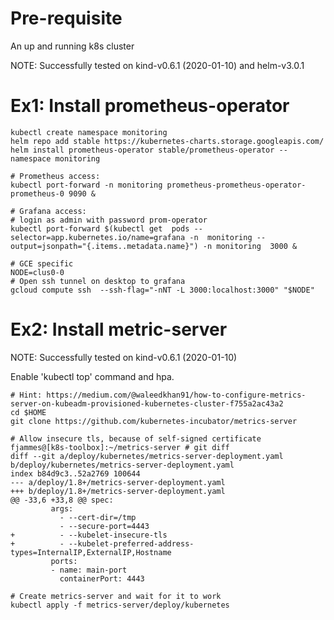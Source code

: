 # Pre-requisite 

An up and running k8s cluster

NOTE: Successfully tested on kind-v0.6.1 (2020-01-10) and helm-v3.0.1

# Ex1: Install prometheus-operator

```shell
kubectl create namespace monitoring
helm repo add stable https://kubernetes-charts.storage.googleapis.com/
helm install prometheus-operator stable/prometheus-operator --namespace monitoring

# Prometheus access:
kubectl port-forward -n monitoring prometheus-prometheus-operator-prometheus-0 9090 &

# Grafana access:
# login as admin with password prom-operator
kubectl port-forward $(kubectl get  pods --selector=app.kubernetes.io/name=grafana -n  monitoring --output=jsonpath="{.items..metadata.name}") -n monitoring  3000 &

# GCE specific
NODE=clus0-0
# Open ssh tunnel on desktop to grafana
gcloud compute ssh  --ssh-flag="-nNT -L 3000:localhost:3000" "$NODE"
```

# Ex2: Install metric-server

NOTE: Successfully tested on kind-v0.6.1 (2020-01-10)

Enable 'kubectl top' command and hpa.

```shell
# Hint: https://medium.com/@waleedkhan91/how-to-configure-metrics-server-on-kubeadm-provisioned-kubernetes-cluster-f755a2ac43a2
cd $HOME
git clone https://github.com/kubernetes-incubator/metrics-server

# Allow insecure tls, because of self-signed certificate
fjammes@[k8s-toolbox]:~/metrics-server # git diff
diff --git a/deploy/kubernetes/metrics-server-deployment.yaml b/deploy/kubernetes/metrics-server-deployment.yaml
index b84d9c3..52a2769 100644
--- a/deploy/1.8+/metrics-server-deployment.yaml
+++ b/deploy/1.8+/metrics-server-deployment.yaml
@@ -33,6 +33,8 @@ spec:
         args:
           - --cert-dir=/tmp
           - --secure-port=4443
+          - --kubelet-insecure-tls
+          - --kubelet-preferred-address-types=InternalIP,ExternalIP,Hostname
         ports:
         - name: main-port
           containerPort: 4443

# Create metrics-server and wait for it to work
kubectl apply -f metrics-server/deploy/kubernetes
```

